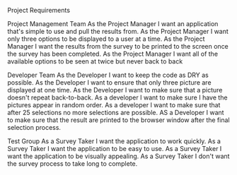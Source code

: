 Project Requirements

Project Management Team
As the Project Manager I want an application that's simple to use and pull the results from.
As the Project Manager I want only three options to be displayed to a user at a time.
As the Project Manager I want the results from the survey to be printed to the screen once the survey has been completed.
As the Project Manager I want all of the available options to be seen at twice but never back to back

Developer Team
As the Developer I want to keep the code as DRY as possible.
As the Developer I want to ensure that only three picture are displayed at one time.
As the Developer I want to make sure that a picture doesn't repeat back-to-back.
As a developer I want to make sure I have the pictures appear in random order.
As a developer I want to make sure that after 25 selections no more selections are possible.
AS a Developer I want to make sure that the result are printed to the browser window after the final selection process.

Test Group
As a Survey Taker I want the application to work quickly.
As a Survey Taker I want the application to be easy to use.
As a Survey Taker I want the application to be visually appealing.
As a Survey Taker I don't want the survey process to take long to complete.
